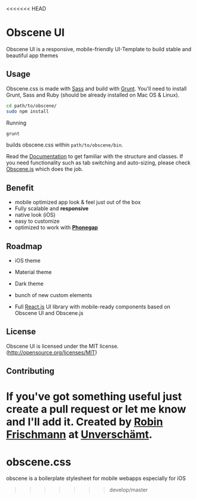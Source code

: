 <<<<<<< HEAD
# Obscene UI
Obscene UI is a responsive, mobile-friendly UI-Template to build stable and beautiful app themes


## Usage ##
Obscene.css is made with [Sass](http://sass-lang.com/) and build with [Grunt](http://gruntjs.com/).
You'll need to install Grunt, Sass and Ruby (should be already installed on Mac OS & Linux).


```sh
cd path/to/obscene/
sudo npm install
```

Running
```sh
grunt
```
builds obscene.css within `path/to/obscene/bin`.

Read the [Documentation](http://unverschaemt.github.io/Obscene-UI/docs/) to get familiar with the structure and classes.
If you need functionality such as tab switching and auto-sizing, please check [Obscene.js](https://github.com/unverschaemt/Obscene.js) which does the job.

## Benefit ##
* mobile optimized app look & feel just out of the box
* Fully scalable and **responsive**
* native look (iOS)
* easy to customize
* optimized to work with **[Phonegap](http://phonegap.com/)**

## Roadmap ##
* iOS theme
* Material theme
* Dark theme
* bunch of new custom elements

* Full [React.js](https://facebook.github.io/react/) UI library with mobile-ready components based on Obscene UI and Obscene.js


## License
Obscene UI is licensed under the MIT license. (http://opensource.org/licenses/MIT)

## Contributing
If you've got something useful just create a pull request or let me know and I'll add it.
Created by [Robin Frischmann](http://rofrischmann.de) at [Unverschämt](http://unverschaemt.net).
=======
# obscene.css
obscene is a boilerplate stylesheet for mobile webapps especially for iOS
>>>>>>> develop/master
